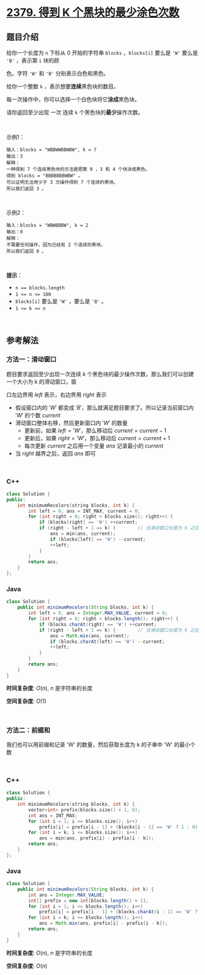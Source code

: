 # [2379. 得到 K 个黑块的最少涂色次数](https://leetcode.cn/problems/minimum-recolors-to-get-k-consecutive-black-blocks/)

## 题目介绍

给你一个长度为 `n` 下标从 0 开始的字符串 `blocks` ，`blocks[i]` 要么是 `'W'` 要么是 `'B'` ，表示第 `i` 块的颜

色。字符 `'W'` 和 `'B'` 分别表示白色和黑色。

给你一个整数 `k` ，表示想要**连续**黑色块的数目。

每一次操作中，你可以选择一个白色块将它**涂成**黑色块。

请你返回至少出现 一次 连续 `k` 个黑色块的**最少**操作次数。

<br>

示例1：

```
输入：blocks = "WBBWWBBWBW", k = 7
输出：3
解释：
一种得到 7 个连续黑色块的方法是把第 0 ，3 和 4 个块涂成黑色。
得到 blocks = "BBBBBBBWBW" 。
可以证明无法用少于 3 次操作得到 7 个连续的黑块。
所以我们返回 3 。
```

<br>

示例2：

```
输入：blocks = "WBWBBBW", k = 2
输出：0
解释：
不需要任何操作，因为已经有 2 个连续的黑块。
所以我们返回 0 。
```

<br>

**提示**：

-   `n == blocks.length`
-   `1 <= n <= 100`
-   `blocks[i]` 要么是 `'W'` ，要么是 `'B'` 。
-   `1 <= k <= n`

<br>

## 参考解法

### 方法一：滑动窗口
题目要求返回至少出现一次连续 $k$ 个黑色块的最少操作次数，那么我们可以创建一个大小为 k 的滑动窗口，窗

口左边界用 $left$ 表示，右边界用 $right$ 表示

- 假设窗口内的 $'W'$ 都变成 $'B'$，那么就满足题目要求了。所以记录当前窗口内 $'W'$ 的个数 $current$
- 滑动窗口整体右移，然后更新窗口内 $'W'$ 的数量
    - 更新前，如果 $left = 'W'$，那么移动后 $current = current - 1$
    - 更新后，如果 $right = 'W'$，那么移动后 $current = current + 1$
    - 每次更新 $current$ 之后用一个变量 $ans$ 记录最小的 $current$
- 当 $right$ 越界之后，返回 $ans$ 即可

<br>

### **C++**

```C++
class Solution {
public:
    int minimumRecolors(string blocks, int k) {
        int left = 0, ans = INT_MAX, current = 0;
        for (int right = 0; right < blocks.size(); right++) {
            if (blocks[right] == 'W') ++current;
            if (right - left + 1 == k) {        // 当滑动窗口长度为 k 之后，才进行处理
                ans = min(ans, current);
                if (blocks[left] == 'W') --current;
                ++left;
            }
        }
        return ans;
    }
};
```
### **Java**

```Java
class Solution {
    public int minimumRecolors(String blocks, int k) {
        int left = 0, ans = Integer.MAX_VALUE, current = 0;
        for (int right = 0; right < blocks.length(); right++) {
            if (blocks.charAt(right) == 'W') ++current;
            if (right - left + 1 == k) {        // 当滑动窗口长度为 k 之后，才进行处理
                ans = Math.min(ans, current);
                if (blocks.charAt(left) == 'W') --current;
                ++left;
            }
        }
        return ans;
    }
}
```

**时间复杂度**: $O(n)$, $n$ 是字符串的长度

**空间复杂度**: $O(1)$

<br>

### 方法二：前缀和
我们也可以用前缀和记录 'W' 的数量，然后获取长度为 k 的子串中 'W' 的最小个数

<br>

### **C++**
```C++
class Solution {
public:
    int minimumRecolors(string blocks, int k) {
        vector<int> prefix(blocks.size() + 1, 0);
        int ans = INT_MAX;
        for (int i = 1; i <= blocks.size(); i++)
            prefix[i] = prefix[i - 1] + (blocks[i - 1] == 'W' ? 1 : 0);
        for (int i = k; i <= blocks.size(); i++)
            ans = min(ans, prefix[i] - prefix[i - k]);
        return ans;
    }
};
```
### **Java**

```Java
class Solution {
    public int minimumRecolors(String blocks, int k) {
        int ans = Integer.MAX_VALUE;
        int[] prefix = new int[blocks.length() + 1];
        for (int i = 1; i <= blocks.length(); i++) 
            prefix[i] = prefix[i - 1] + (blocks.charAt(i - 1) == 'W' ? 1 : 0);
        for (int i = k; i <= blocks.length(); i++)
            ans = Math.min(ans, prefix[i] - prefix[i - k]);
        return ans;
    }
}
```

**时间复杂度**: $O(n)$, $n$ 是字符串的长度

**空间复杂度**: $O(n)$